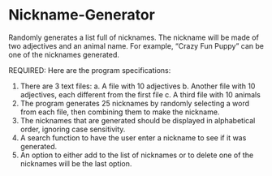 # Nickname-Generator

Randomly generates a list full of nicknames.
The nickname will be made of two adjectives and an animal name. For example, “Crazy Fun
Puppy” can be one of the nicknames generated. 

REQUIRED: Here are the program specifications:
1. There are 3 text files:
a. A file with 10 adjectives
b. Another file with 10 adjectives, each different from the first file
c. A third file with 10 animals
2. The program generates 25 nicknames by randomly selecting a word from each file,
then combining them to make the nickname.
3. The nicknames that are generated should be displayed in alphabetical order, ignoring
case sensitivity.
4. A search function to have the user enter a nickname to see if it was generated.
5. An option to either add to the list of nicknames or to delete one of the nicknames will be
the last option.
